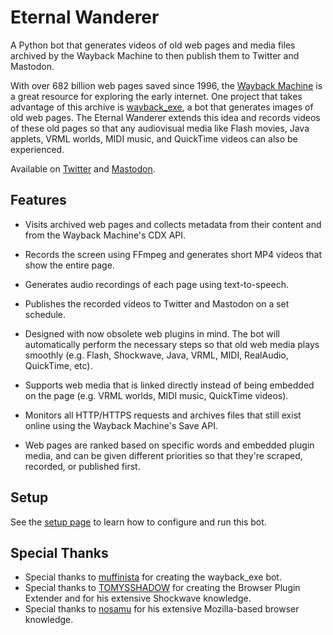 # Eternal Wanderer

A Python bot that generates videos of old web pages and media files archived by the Wayback Machine to then publish them to Twitter and Mastodon.

With over 682 billion web pages saved since 1996, the [Wayback Machine](https://web.archive.org/) is a great resource for exploring the early internet. One project that takes advantage of this archive is [wayback_exe](https://github.com/muffinista/wayback_exe), a bot that generates images of old web pages. The Eternal Wanderer extends this idea and records videos of these old pages so that any audiovisual media like Flash movies, Java applets, VRML worlds, MIDI music, and QuickTime videos can also be experienced.

Available on [Twitter](https://twitter.com/waybackwanderer) and [Mastodon](https://botsin.space/@eternalwanderer).

## Features

* Visits archived web pages and collects metadata from their content and from the Wayback Machine's CDX API.

* Records the screen using FFmpeg and generates short MP4 videos that show the entire page.

* Generates audio recordings of each page using text-to-speech.

* Publishes the recorded videos to Twitter and Mastodon on a set schedule.

* Designed with now obsolete web plugins in mind. The bot will automatically perform the necessary steps so that old web media plays smoothly (e.g. Flash, Shockwave, Java, VRML, MIDI, RealAudio, QuickTime, etc).

* Supports web media that is linked directly instead of being embedded on the page (e.g. VRML worlds, MIDI music, QuickTime videos).

* Monitors all HTTP/HTTPS requests and archives files that still exist online using the Wayback Machine's Save API.

* Web pages are ranked based on specific words and embedded plugin media, and can be given different priorities so that they're scraped, recorded, or published first.

## Setup

See the [setup page](Source/README.md) to learn how to configure and run this bot.

## Special Thanks

* Special thanks to [muffinista](https://github.com/muffinista) for creating the wayback_exe bot.
* Special thanks to [TOMYSSHADOW](https://github.com/tomysshadow) for creating the Browser Plugin Extender and for his extensive Shockwave knowledge.
* Special thanks to [nosamu](https://github.com/n0samu) for his extensive Mozilla-based browser knowledge.